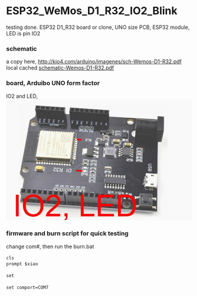 # ESP32_WeMos_D1_R32_IO2_Blink
testing done. ESP32 D1_R32 board or clone, UNO size PCB, ESP32 module, LED is pin IO2

### schematic
a copy here, http://kio4.com/arduino/imagenes/sch-Wemos-D1-R32.pdf  
local cached [schematic-Wemos-D1-R32.pdf](schematic-Wemos-D1-R32.pdf)  

### board, Arduibo UNO form factor
IO2 and LED,  
![D1_R32_board.jpg](D1_R32_board.jpg)

### firmware and burn script for quick testing
change com#, then run the burn.bat

```
cls
prompt $xiao

set 

set comport=COM7
```
